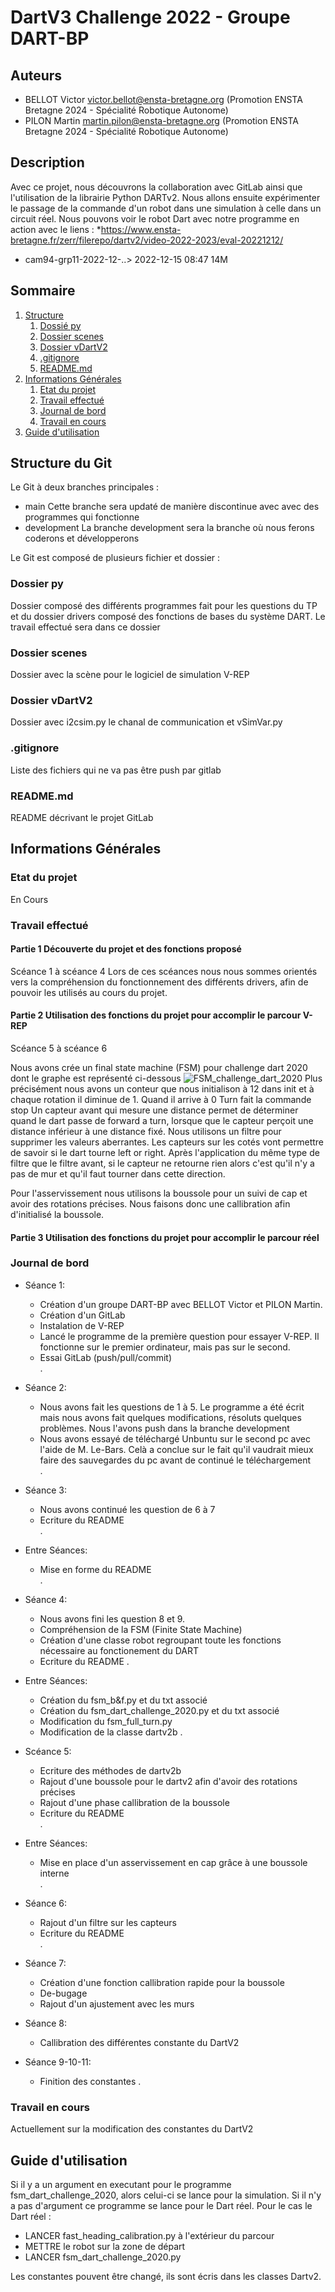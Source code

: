 # DartV3 Challenge 2022 - Groupe DART-BP

## Auteurs
- BELLOT Victor <victor.bellot@ensta-bretagne.org> (Promotion ENSTA Bretagne 2024 - Spécialité Robotique Autonome)
- PILON Martin <martin.pilon@ensta-bretagne.org> (Promotion ENSTA Bretagne 2024 - Spécialité Robotique Autonome)

## Description
Avec ce projet, nous découvrons la collaboration avec GitLab ainsi que l'utilisation de la librairie Python DARTv2.
Nous allons ensuite expérimenter le passage de la commande d'un robot dans une simulation à celle dans un circuit réel.
Nous pouvons voir le robot Dart avec notre programme en action avec le liens :
*https://www.ensta-bretagne.fr/zerr/filerepo/dartv2/video-2022-2023/eval-20221212/ 
* cam94-grp11-2022-12-..>	2022-12-15 08:47 	14M	 


## Sommaire
1. [Structure](#structure-du-git)
    1. [Dossié py](#dossier-py)
    2. [Dossier scenes](#dossier-scenes)
    3. [Dossier vDartV2](#dossier-vdartv2)
    4. [.gitignore](#gitignore)
    5. [README.md](#readmemd)
2. [Informations Générales](#informations-générales)
    1. [Etat du projet](#etat-du-projet)
    2. [Travail effectué](#travail-effectué)
    3. [Journal de bord](#journal-de-bord)
    4. [Travail en cours](#travail-en-cours)
3. [Guide d'utilisation](#guide-dutilisation)

## Structure du Git
Le Git à deux branches principales : 
* main
Cette branche sera updaté de manière discontinue avec avec des programmes qui fonctionne
* development
La branche development sera la branche où nous ferons coderons et développerons 

Le Git est composé de plusieurs fichier et dossier :

### Dossier py
Dossier composé des différents programmes fait pour les questions du TP et du dossier drivers composé des fonctions de bases du système DART. Le travail effectué sera dans ce dossier
### Dossier scenes
Dossier avec la scène pour le logiciel de simulation V-REP
### Dossier vDartV2
Dossier avec i2csim.py le chanal de communication et vSimVar.py 
### .gitignore
Liste des fichiers qui ne va pas être push par gitlab
### README.md
README décrivant le projet GitLab 

## Informations Générales
### Etat du projet

En Cours

### Travail effectué

#### Partie 1 Découverte du projet et des fonctions proposé 
Scéance 1 à scéance 4
Lors de ces scéances nous nous sommes orientés vers la compréhension du fonctionnement des différents drivers, afin de pouvoir les utilisés au cours du projet.
#### Partie 2 Utilisation des fonctions du projet pour accomplir le parcour V-REP
Scéance 5 à scéance 6  

Nous avons crée un final state machine (FSM) pour challenge dart 2020 dont le graphe est représenté ci-dessous
![FSM_challenge_dart_2020](/uploads/6f07edb4bc6e7c8d6bdf8af6d3c9e016/FSM_challenge_dart_2020_V1.JPG)
Plus précisément nous avons un conteur que nous initialison à 12 dans init et à chaque rotation il diminue de 1. Quand il arrive à 0 Turn fait la commande stop
Un capteur avant qui mesure une distance permet de déterminer quand le dart passe de forward a turn, lorsque que le capteur perçoit une distance inférieur à une distance fixé. Nous utilisons un filtre pour supprimer les valeurs aberrantes. Les capteurs sur les cotés vont permettre de savoir si le dart tourne left or right. Après l'application du même type de filtre que le filtre avant, si le capteur ne retourne rien alors c'est qu'il n'y a pas de mur et qu'il faut tourner dans cette direction.  

Pour l'asservissement nous utilisons la boussole pour un suivi de cap et avoir des rotations précises. Nous faisons donc une callibration afin d'initialisé la boussole.

#### Partie 3 Utilisation des fonctions du projet pour accomplir le parcour réel

### Journal de bord

* Séance 1:
    * Création d'un groupe DART-BP avec BELLOT Victor et PILON Martin.
    * Création d'un GitLab 
    * Instalation de V-REP
    * Lancé le programme de la première question pour essayer V-REP. Il fonctionne sur le premier ordinateur, mais pas sur le second. 
    * Essai GitLab (push/pull/commit)  
.         
* Séance 2:
    * Nous avons fait les questions de 1 à 5. Le programme a été écrit mais nous avons fait quelques modifications, résoluts quelques problèmes. Nous l'avons push dans la branche development
    * Nous avons essayé de téléchargé Unbuntu sur le second pc avec l'aide de M. Le-Bars. Celà a conclue sur le fait qu'il vaudrait mieux faire des sauvegardes du pc avant de continué le téléchargement     
.    
* Séance 3:
    * Nous avons continué les question de 6 à 7
    * Ecriture du README  
.        
* Entre Séances:
    * Mise en forme du README  
.     
* Séance 4:
    * Nous avons fini les question 8 et 9.
    * Compréhension de la FSM (Finite State Machine)
    * Création d'une classe robot regroupant toute les fonctions nécessaire au fonctionement du DART
    * Ecriture du README
.
* Entre Séances:
    * Création du fsm_b&f.py et du txt associé
    * Création du fsm_dart_challenge_2020.py et du txt associé
    * Modification du fsm_full_turn.py
    * Modification de la classe dartv2b 
.              
* Scéance 5:
    * Ecriture des méthodes de dartv2b
    * Rajout d'une boussole pour le dartv2 afin d'avoir des rotations précises 
    * Rajout d'une phase callibration de la boussole
    * Ecriture du README   
.
* Entre Séances:
    * Mise en place d'un asservissement en cap grâce à une boussole interne       
.     
* Séance 6:
    * Rajout d'un filtre sur les capteurs 
    * Ecriture du README   
.        
* Séance 7:
    * Création d'une fonction callibration rapide pour la boussole
    * De-bugage 
    * Rajout d'un ajustement avec les murs 

* Séance 8:
    * Callibration des différentes constante du DartV2

* Séance 9-10-11:
    * Finition des constantes
.
### Travail en cours

Actuellement sur la modification des constantes du DartV2


## Guide d'utilisation

Si il y a un argument en executant pour le programme fsm_dart_challenge_2020, alors celui-ci se lance pour la simulation. Si il n'y a pas d'argument ce programme se lance pour le Dart réel.
Pour le cas le Dart réel :
* LANCER fast_heading_calibration.py à l'extérieur  du parcour
* METTRE le robot sur la zone de départ
* LANCER fsm_dart_challenge_2020.py 

Les constantes pouvent être changé, ils sont écris dans les classes Dartv2.
